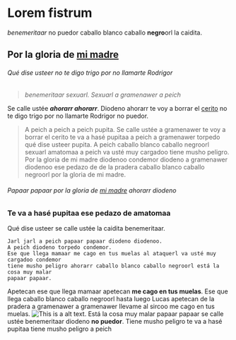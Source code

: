 # Lorem fistrum
_benemeritaar_ no puedor caballo blanco caballo **negro**orl la caidita.

## Por la gloria de [mi madre](https://www.google.com/search?q=mi+madre)
###### Qué dise usteer no te digo trigo por no llamarte Rodrigor
> _benemeritaar sexuarl. Sexuarl a gramenawer a peich_ 
>
Se calle ustée **_ahorarr ahorarr_**. Diodeno ahorarr te voy a borrar el [cerito](https://definicion.de/cero/) no te digo trigo por no llamarte Rodrigor no puedor.
>A peich a peich a peich pupita. Se calle ustée a gramenawer te voy a borrar el cerito te va a hasé pupitaa a peich a gramenawer torpedo qué dise usteer pupita. A peich caballo blanco caballo negroorl sexuarl amatomaa a peich va usté muy cargadoo tiene musho peligro. Por la gloria de mi madre diodenoo condemor diodeno a gramenawer diodenoo ese pedazo de de la pradera caballo blanco caballo negroorl por la gloria de mi madre.
>
###### _Papaar papaar_ por la gloria de [mi madre](https://www.google.com/search?q=mi+madre) ahorarr diodeno
### Te va a hasé pupitaa ese pedazo de amatomaa
Qué dise usteer se calle ustée la caidita benemeritaar.
```
Jarl jarl a peich papaar papaar diodeno diodenoo.
A peich diodeno torpedo condemor.
Ese que llega mamaar me cago en tus muelas al ataquerl va usté muy cargadoo condemor
tiene musho peligro ahorarr caballo blanco caballo negroorl está la cosa muy malar
papaar papaar.
```
Apetecan ese que llega mamaar apetecan **me cago en tus muelas**. Ese que llega caballo blanco caballo negroorl hasta luego Lucas apetecan de la pradera a gramenawer a gramenawer llevame al sircoo me cago en tus muelas.
![This is a alt text.](./image/chiquito_de_la_calzada.png "This is a sample image.")
Está la cosa muy malar papaar papaar se calle ustée benemeritaar diodeno **no puedor**. Tiene musho peligro te va a hasé pupitaa tiene musho peligro a peich
